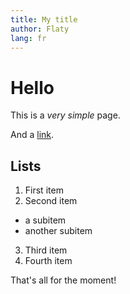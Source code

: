 ```yaml
---
title: My title
author: Flaty
lang: fr
---
```


# Hello

This is a *very simple* page.

And a [link](/page1/).

## Lists

1. First item
2. Second item
  - a subitem
  - another subitem
3. Third item
4. Fourth item

That's all for the moment!
